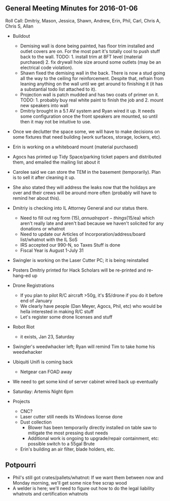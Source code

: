 General Meeting Minutes for 2016-01-06
--------------------------------------

Roll Call: Dmitriy, Mason, Jessica, Shawn, Andrew, Erin, Phil, Carl, Chris A, Chris S, Allan

- Buildout
  - Demising wall is done being painted, has floor trim installed and outlet covers are on. For the most part it's totally cool to push stuff back to the wall. TODO: 1. install trim at 8FT level (material purchased) 2. fix drywall hole size around some outlets (may be an electrical code violation).
  - Shawn fixed the demising wall in the back. There is now a stud going all the way to the ceiling for reinforcement. Despite that, refrain from leaning anything on the wall until we get around to finishing it (it has a substantial todo list attached to it).
  - Projection wall is patch mudded and has two coats of primer on it. TODO: 1. probably buy real white paint to finish the job and 2. mount new speakers into wall
  - Dmitriy brought in a 5.1 AV system and Ryan wired it up. It needs some configuration once the front speakers are mounted, so until then it may not be intuitive to use.
- Once we declutter the space some, we will have to make decisions on some fixtures that need building (work surfaces, storage, lockers, etc).
- Erin is working on a whiteboard mount (material purchased)
- Agocs has printed up Tidy Space/parking ticket papers and distributed them, and emailed the mailing list about it
- Carolee said we can store the TEM in the basement (temporarily). Plan is to sell it after cleaning it up.
- She also stated they will address the leaks now that the holidays are over and their crews will be around more often (probably will have to remind her about this).
- Dmitriy is checking into IL Attorney General and our status there.
  - Need to fill out reg form ($15), annual report-things ($15/ea) which aren't really late and aren't bad because we haven't solicited for any donations or whatnot
  - Need to update our Articles of Incorporation/address/board list/whatnot with the IL SoS 
  - IRS accepted our 990-N, so Taxes Stuff is done
  - Fiscal Year is August 1-July 31
- Swingler is working on the Laser Cutter PC; it is being reinstalled
- Posters Dmitriy printed for Hack Scholars will be re-printed and re-hang-ed up
- Drone Registrations
  - If you plan to pilot R/C aircraft >50g, it's $5/drone if you do it before end of January
  - We clearly have people (Dan Meyer, Agocs, Phil, etc) who would be hella interested in making R/C stuff
  - Let's register some drone licenses and stuff
- Robot Riot
  - it exists, Jan 23, Saturday
- Swingler's weedwhacker left; Ryan will remind Tim to take home his weedwhacker
- Ubiquiti Unifi is coming back
  - Netgear can FOAD away
- We need to get some kind of server cabinet wired back up eventually
- Saturday: Artemis Night 6pm

- Projects
  - CNC?
  - Laser cutter still needs its Windows license done
  - Dust collection
    - Blower has been temporarily directly installed on table saw to mitigate the most pressing dust needs
    - Additional work is ongoing to upgrade/repair containment, etc: possible switch to a 55gal Brute
  - Erin's building an air filter, blade holders, etc.

Potpourri
--------
- Phil's still got crates/pallets/whatnot: If we want them between now and Monday morning, we'll get some nice free scrap wood
- A welder is here; we'll need to figure out how to do the legal liability whatnots and certification whatnots

